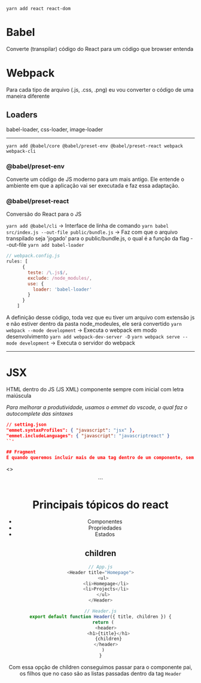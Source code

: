 `yarn add react react-dom`

# Babel
Converte (transpilar) código do React para um código que browser entenda
# Webpack
Para cada tipo de arquivo (.js, .css, .png) eu vou converter o código de uma maneira diferente
## Loaders
babel-loader, css-loader, image-loader

---

`yarn add @babel/core @babel/preset-env @babel/preset-react webpack webpack-cli`
### @babel/preset-env
Converte um código de JS moderno para um mais antigo. Ele entende o ambiente em que a aplicação vai ser executada e faz essa adaptação.
### @babel/preset-react
Conversão do React para o JS

`yarn add @babel/cli` -> Interface de linha de comando
`yarn babel src/index.js --out-file public/bundle.js` -> Faz com que o arquivo transpilado seja 'jogado' para o public/bundle.js, o qual é a função da flag --out-file
`yarn add babel-loader`

```js
// webpack.config.js
rules: [
      {
        teste: /\.js$/,
        exclude: /node_modules/,
        use: {
          loader: 'babel-loader'
        }
      }
    ]
```
A definição desse código, toda vez que eu tiver um arquivo com extensão js e não estiver dentro da pasta node_modeules, ele será convertido
`yarn webpack --mode development` -> Executa o webpack em modo desenvolvimento
`yarn add webpack-dev-server -D`
`yarn webpack serve --mode development` -> Executa o servidor do webpack

---

# JSX
HTML dentro do JS (JS XML)
componente sempre com inicial com letra maiúscula

*Para melhorar a produtividade, usamos o emmet do vscode, o qual faz o autocomplete das sintaxes*

```json
// setting.json
"emmet.syntaxProfiles": { "javascript": "jsx" },
"emmet.includeLanguages": { "javascript": "javascriptreact" }
``'

## Fragment
É quando queremos incluir mais de uma tag dentro de um componente, sem que precisemos colocar uma div

```
<>
  <Header />
  <Header />
</>
```

# Principais tópicos do react
- Componentes
- Propriedades
- Estados

## children

```js
// App.js
<Header title="Homepage">
  <ul>
    <li>Homepage</li>
    <li>Projects</li>
  </ul>
</Header>

// Header.js
export default function Header({ title, children }) {
  return (
    <header>
      <h1>{title}</h1>
      {children}
    </header>
  )
}
```

Com essa opção de children conseguimos passar para o componente pai, os filhos que no caso são as listas passadas dentro da tag `Header`
